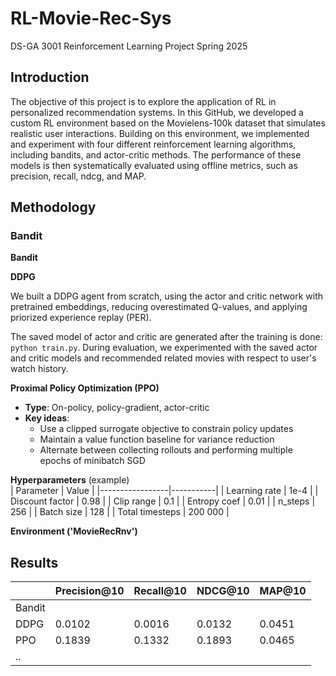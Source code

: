 # RL-Movie-Rec-Sys
DS-GA 3001 Reinforcement Learning Project Spring 2025

## Introduction
The objective of this project is to explore the application of RL in personalized recommendation systems. In this GitHub, we developed a custom RL environment based on the Movielens-100k dataset that simulates realistic user interactions. Building on this environment, we implemented and experiment with four different reinforcement learning algorithms, including bandits, and actor-critic methods. The performance of these models is then systematically evaluated using offline metrics, such as precision, recall, ndcg, and MAP.

## Methodology

### Bandit
**Bandit**

**DDPG**

We built a DDPG agent from scratch, using the actor and critic network with pretrained embeddings, reducing overestimated Q-values, and applying priorized experience replay (PER).

The saved model of actor and critic are generated after the training is done: `python train.py`. During evaluation, we experimented with the saved actor and critic models and recommended related movies with respect to user's watch history.

**Proximal Policy Optimization (PPO)**
- **Type**: On-policy, policy-gradient, actor-critic
- **Key ideas**:  
  - Use a clipped surrogate objective to constrain policy updates  
  - Maintain a value function baseline for variance reduction  
  - Alternate between collecting rollouts and performing multiple epochs of minibatch SGD
 
**Hyperparameters** (example)  
| Parameter       | Value     |
|-----------------|-----------|
| Learning rate   | 1e-4      |
| Discount factor | 0.98      |
| Clip range      | 0.1       |
| Entropy coef    | 0.01      |
| n_steps         | 256       |
| Batch size      | 128       |
| Total timesteps | 200 000   |

**Environment ('MovieRecRnv')**


## Results
||Precision@10|Recall@10|NDCG@10|MAP@10|
|-|-|-|-|-|
|Bandit|||||
|DDPG|0.0102|0.0016|0.0132|0.0451|
|PPO|0.1839|0.1332|0.1893|0.0465|
|..|||||
